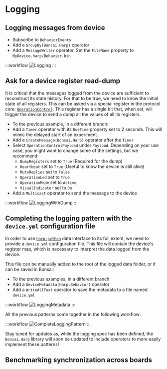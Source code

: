 # Logging

## Logging messages from device

- Subscribe to `BehaviorEvents`
- Add a `GroupBy(Bonsai.Harp)` operator
- Add a `MessageWriter` operator. Set the `FileName` property to `MyDevice.harp/Behavior.bin`

:::workflow
![Logging](~/workflows/Logging.bonsai)
:::

## Ask for a device register read-dump

It is critical that the messages logged from the device are sufficient to reconstruct its state history. For that to be true, we need to know the initial state of all registers. This can be asked via a special register in the protocol core: [`OperationControl`](https://harp-tech.org/protocol/Device.html#r_operation_ctrl-u16--operation-mode-configuration). This register has a single bit that, when set, will trigger the device to send a dump all the values of all its registers.

- To the previous example, in a different branch:
- Add a `Timer` operator with its `DueTime` property set to 2 seconds. This will mimic the delayed start of an experiment.
- Add a `CreateMessage(Bonsai.Harp)` operator after the `Timer`
- Select `OperationControlPayload` under `Payload`. Depending on your use case, you might want to change some of the settings, but we recommend:
  - `DumpRegisters` set to `True` (Required for the dump)
  - `Heartbeat` set to `True` (Useful to know the device is still alive)
  - `MuteReplies` set to `False`
  - `OperationLed` set to `True`
  - `OperationMode` set to `Active`
  - `VisualIndicator` set to `On`
- Add a `Multicast` operator to send the message to the device

:::workflow
![LoggingWithDump](~/workflows/LoggingWithDump.bonsai)
:::

## Completing the logging pattern with the `device.yml` configuration file

In order to use [`harp-python`](https://harp-tech.org/articles/python.html) data interface to its full extent, we need to provide a `device.yml` configuration file. This file will contain the device's register map, which is necessary to interpret the data logged from the device.

This file can be manually added to the root of the logged data folder, or it can be saved in Bonsai:
- To the previous examples, in a different branch:
- Add a `DeviceMetadata(Harp.Behavior)` operator
- Add a `WriteAllText` operator to save the metadata to a file named `device.yml`

:::workflow
![LoggingMetadata](~/workflows/LoggingMetadata.bonsai)
:::

All the previous patterns come together in the following workflow:

:::workflow
![CompleteLoggingPattern](~/workflows/CompleteLoggingPattern.bonsai)
:::

Stay tuned for updates as, while the logging spec has been defined, the `Bonsai.Harp` library will soon be updated to include operators to more easily implement these patterns!

## Benchmarking synchronization across boards


